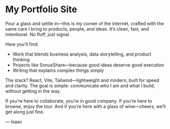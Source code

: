 # My Portfolio Site

Pour a glass and settle in—this is my corner of the internet, crafted with the same care I bring to products, people, and ideas. It’s clean, fast, and intentional. No fluff, just signal.

Here you’ll find:
- Work that blends business analysis, data storytelling, and product thinking
- Projects like SonusShare—because good ideas deserve good execution
- Writing that explains complex things simply

The stack? React, Vite, Tailwind—lightweight and modern, built for speed and clarity. The goal is simple: communicate who I am and what I build, without getting in the way.

If you’re here to collaborate, you’re in good company. If you’re here to browse, enjoy the tour. And if you’re here with a glass of wine—cheers, we’ll get along just fine.

— Isaac
